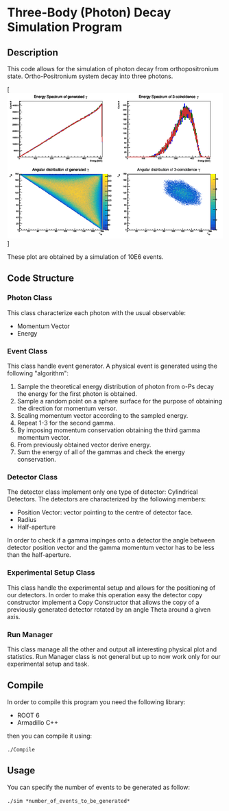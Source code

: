 # Three-Body (Photon) Decay Simulation Program

## Description

This code allows for the simulation of photon decay from orthopositronium state. Ortho-Positronium system decay into three photons.

[![Sim Result](info/result.png "sim result")]

These plot are obtained by a simulation of 10E6 events.

## Code Structure

### Photon Class

This class characterize each photon with the usual observable:
* Momentum Vector
* Energy

### Event Class

This class handle event generator. A physical event is generated using the following "algorithm":

1. Sample the theoretical energy distribution of photon from o-Ps decay the energy for the first photon is obtained.
2. Sample a random point on a sphere surface for the purpose of obtaining the direction for momentum versor.
3. Scaling momentum vector according to the sampled energy.
4. Repeat 1-3 for the second gamma.
5. By imposing momentum conservation obtaining the third gamma momentum vector.
6. From previously obtained vector derive energy.
7. Sum the energy of all of the gammas and check the energy conservation.

### Detector Class
The detector class implement only one type of detector: Cylindrical Detectors. 
The detectors are characterized by the following members:
* Position Vector: vector pointing to the centre of detector face.
* Radius
* Half-aperture

In order to check if a gamma impinges onto a detector the angle between detector position vector and the gamma momentum vector has to be less than the half-aperture.

### Experimental Setup Class

This class handle the experimental setup and allows for the positioning of our detectors. In order to make this operation easy the detector copy constructor implement a Copy Constructor that allows the copy of a previously generated detector rotated by an angle Theta around a given axis.

### Run Manager

This class manage all the other and output all interesting physical plot and statistics.
Run Manager class is not general but up to now work only for our experimental setup and task.

## Compile

In order to compile this program you need the following library:

* ROOT 6
* Armadillo C++

then you can compile it using:

`./Compile`

## Usage

You can specify the number of events to be generated as follow:

`./sim *number_of_events_to_be_generated*`
